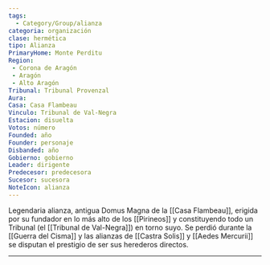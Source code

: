 ```yaml
---
tags:
  - Category/Group/alianza
categoria: organización
clase: hermética
tipo: Alianza
PrimaryHome: Monte Perditu 
Region:
 - Corona de Aragón 
 - Aragón 
 - Alto Aragón 
Tribunal: Tribunal Provenzal 
Aura: 
Casa: Casa Flambeau 
Vinculo: Tribunal de Val-Negra 
Estacion: disuelta 
Votos: número
Founded: año
Founder: personaje
Disbanded: año
Gobierno: gobierno
Leader: dirigente
Predecesor: predecesora
Sucesor: sucesora
NoteIcon: alianza
---
```


Legendaria alianza, antigua Domus Magna de la [[Casa Flambeau]], erigida por su fundador en lo más alto de los [[Pirineos]] y constituyendo todo un Tribunal (el [[Tribunal de Val-Negra]]) en torno suyo. Se perdió durante la [[Guerra del Cisma]] y las alianzas de [[Castra Solis]] y [[Aedes Mercurii]] se disputan el prestigio de ser sus herederos directos. 

--- 

